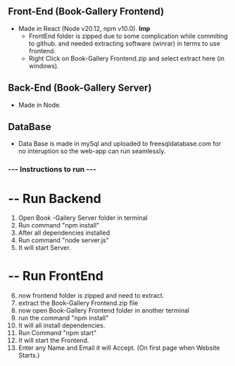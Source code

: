 ## Front-End (Book-Gallery Frontend)

- Made in React (Node v20.12, npm v10.0).
  **Imp**
  - FrontEnd folder is zipped due to some complication while commiting to github. and needed extracting software (winrar) in terms to use frontend.
  - Right Click on Book-Gallery Frontend.zip and select extract here (in windows).

## Back-End (Book-Gallery Server)

- Made in Node.

## DataBase

- Data Base is made in mySql and uploaded to freesqldatabase.com for no interuption so the web-app can run seamlessly.

### --- Instructions to run ---

# -- Run Backend

1. Open Book -Gallery Server folder in terminal
2. Run command "npm install"
3. After all dependencies installed
4. Run command "node server.js"
5. It will start Server.

# -- Run FrontEnd

6. now frontend folder is zipped and need to extract.
7. extract the Book-Gallery Frontend.zip file
8. now open Book-Gallery Frontend folder in another terminal
9. run the command "npm install"
10. It will all install dependencies.
11. Run Command "npm start"
12. It will start the Frontend.
13. Enter any Name and Email it will Accept. (On first page when Website Starts.)
